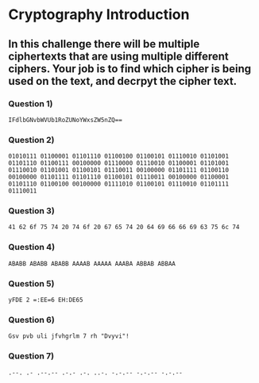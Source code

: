 # Cryptography Introduction

## In this challenge there will be multiple ciphertexts that are using multiple different ciphers. Your job is to find which cipher is being used on the text, and decrpyt the cipher text.

### Question 1)

	IFdlbGNvbWVUb1RoZUNoYWxsZW5nZQ==

### Question 2)

	01010111 01100001 01101110 01100100 01100101 01110010 01101001 01101110 01100111 00100000 01110000 01110010 01100001 01101001 01110010 01101001 01100101 01110011 00100000 01101111 01100110 00100000 01101111 01101110 01100101 01110011 00100000 01100001 01101110 01100100 00100000 01111010 01100101 01110010 01101111 01110011

### Question 3)

	41 62 6f 75 74 20 74 6f 20 67 65 74 20 64 69 66 66 69 63 75 6c 74

### Question 4)

	ABABB ABABB ABABB AAAAB AAAAA AAABA ABBAB ABBAA

### Question 5)

	yFDE 2 =:EE=6 EH:DE65

### Question 6)

	Gsv pvb uli jfvhgrlm 7 rh "Dvyvi"!

### Question 7)

	.--. .- .--.-- .-.- .-. ..-. -.-.-- -.-.-- -.-.--

